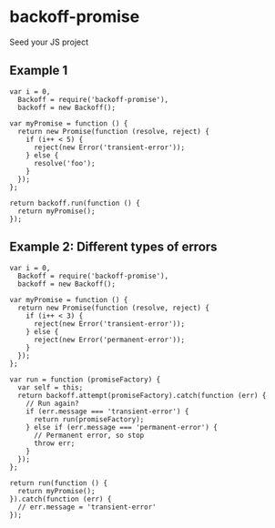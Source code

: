 # backoff-promise

Seed your JS project


## Example 1

    var i = 0,
      Backoff = require('backoff-promise'),
      backoff = new Backoff();

    var myPromise = function () {
      return new Promise(function (resolve, reject) {
        if (i++ < 5) {
          reject(new Error('transient-error'));
        } else {
          resolve('foo');
        }
      });
    };

    return backoff.run(function () {
      return myPromise();
    });


## Example 2: Different types of errors

    var i = 0,
      Backoff = require('backoff-promise'),
      backoff = new Backoff();

    var myPromise = function () {
      return new Promise(function (resolve, reject) {
        if (i++ < 3) {
          reject(new Error('transient-error'));
        } else {
          reject(new Error('permanent-error'));
        }
      });
    };

    var run = function (promiseFactory) {
      var self = this;
      return backoff.attempt(promiseFactory).catch(function (err) {
        // Run again?
        if (err.message === 'transient-error') {
          return run(promiseFactory);
        } else if (err.message === 'permanent-error') {
          // Permanent error, so stop
          throw err;
        }
      });
    };

    return run(function () {
      return myPromise();
    }).catch(function (err) {
      // err.message = 'transient-error'
    });
